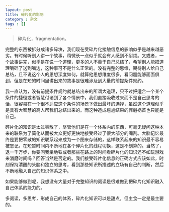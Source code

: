 ```yaml
---
layout: post
title: 碎片化的影响
category : 杂文
tags : []
---
```


>碎片化，fragmentation。

完整的东西被拆分成诸多碎块，我们现在受碎片化接触信息的影响似乎是越来越恶劣。有时候听别人讲一个故事，稍微长一点似乎就会有人感到不耐烦。又或者，一个故事讲完，似乎是在说一个道理，更多的人不善于自己总结了，希望别人能把道理嚼碎了送到嘴边，这种事可不是什么正常的。没有完整的思维，期待别人给自己总结，且不说这个人的思想深度如何，就算他思想维度很多，看问题能够面面俱到，但是在短的时间里讲出来的故事是很难涉及到大量的前提条件规约。

我一直认为，没有前提条件规约就总结出来的所谓大道理，只不过把适合一个某个条件的捷径或者智慧付诸到了各个情景中，我们直接吸收过来而不是自己思考的话，很容易在一个很不适应这个条件的场景下做出最坏的选择，虽然这个道理似乎是具有大智慧的高人帮我们总结出来的。而这种造成尴尬结果的罪魁祸首也只能是自己。

碎片化的知识是太过零散了，尽管他们是在一个体系内的东西，可毫无疑问这种本来的联系为了简化从而被大众更好更快地接受经过了很大部分的阉割。大脑记忆最终是要把零散的知识联系起来成为一个图来存储的，这样联系起来的知识最不容易被忘记。在短暂时间内不断地在各个碎片化的线程切换，这是不划算的。当然了，退一千万步，你要问我坐地铁或者那些在路上的时间看碎片化的知识还不如玩游戏来消磨时间吗？回答当然是否定的。我们接受碎片化信息的正确方式应该如此，时刻保持清醒的头脑和独立的思考，看到那些知识所描述的立场有自己的判断，然后不断地融入自己的知识体系之中。

如果能够做到呢，我想没有大量对于完整知识的阅读是很难做到把碎片化知识融入自己体系的能力的。

多阅读，多思考，形成自己的体系，碎片化知识可以是甜点，但主食一定是最主要的。